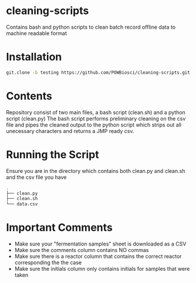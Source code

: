 # cleaning-scripts
Contains bash and python scripts to clean batch record offline data to machine readable format

# Installation

```bash
git.clone -b testing https://github.com/POWBiosci/cleaning-scripts.git
```

# Contents
Repository consist of two main files, a bash script (clean.sh) and a python script (clean.py) The bash script performs preliminary cleaning on the csv file and pipes the cleaned output to the python script which strips out all unecessary characters and returns a JMP ready csv.

# Running the Script
Ensure you are in the directory which contains both clean.py and clean.sh and the csv file you have 

```bash
.
├── clean.py
├── clean.sh
└── data.csv
```

# Important Comments
* Make sure your "fermentation samples" sheet is downloaded as a CSV
* Make sure the comments column contains NO commas
* Make sure there is a reactor column that contains the correct reactor corresponding the the case 
* Make sure the initials column only contains initials for samples that were taken 

